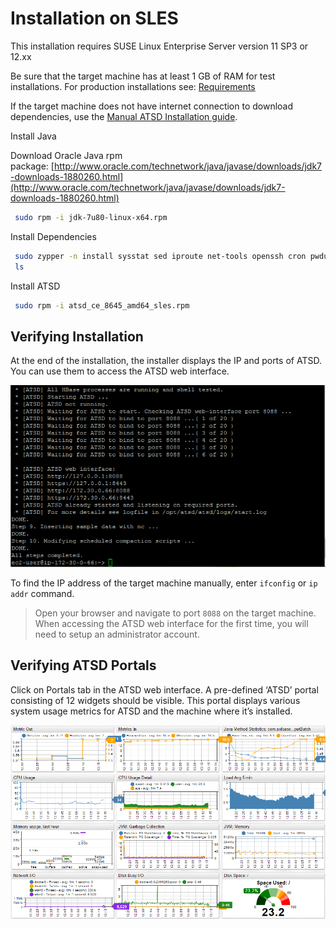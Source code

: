 # Installation on SLES


This installation requires SUSE Linux Enterprise Server version 11 SP3
or 12.xx

Be sure that the target machine has at least 1 GB of RAM for test
installations. For production installations see:
[Requirements](../administration/requirements.md "ATSD Requirements")

If the target machine does not have internet connection to download
dependencies, use the [Manual ATSD Installation guide](../administration/update-manual.md "Manual ATSD Installation").

Install Java

Download Oracle Java rpm
package: [http://www.oracle.com/technetwork/java/javase/downloads/jdk7-downloads-1880260.html](http://www.oracle.com/technetwork/java/javase/downloads/jdk7-downloads-1880260.html)

```sh
 sudo rpm -i jdk-7u80-linux-x64.rpm                                       
```

Install Dependencies

```sh
 sudo zypper -n install sysstat sed iproute net-tools openssh cron pwduti 
 ls                                                                       
```

Install ATSD

```sh
 sudo rpm -i atsd_ce_8645_amd64_sles.rpm                                  
```

## Verifying Installation

At the end of the installation, the installer displays the IP and ports
of ATSD. You can use them to access the ATSD web interface.

![](images/atsd_install_shell.png "atsd_install_shell")

To find the IP address of the target machine manually, enter `ifconfig`
or `ip addr` command.

> Open your browser and navigate to port `8088` on the target machine.
When accessing the ATSD web interface for the first time, you will need
to setup an administrator account.

## Verifying ATSD Portals

Click on Portals tab in the ATSD web interface. A pre-defined ‘ATSD’
portal consisting of 12 widgets should be visible. This portal displays
various system usage metrics for ATSD and the machine where it’s
installed.

![](images/fresh_atsd_portal21.png "ATSD Host")
